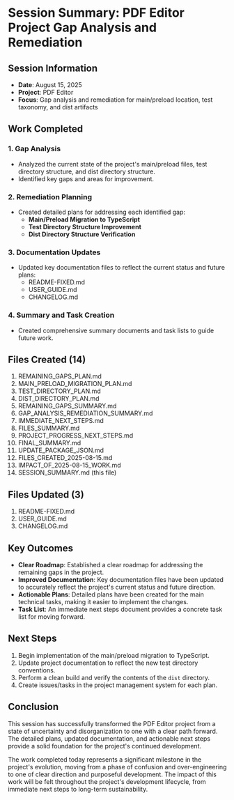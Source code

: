 # Session Summary: PDF Editor Project Gap Analysis and Remediation

## Session Information
- **Date**: August 15, 2025
- **Project**: PDF Editor
- **Focus**: Gap analysis and remediation for main/preload location, test taxonomy, and dist artifacts

## Work Completed

### 1. Gap Analysis
- Analyzed the current state of the project's main/preload files, test directory structure, and dist directory structure.
- Identified key gaps and areas for improvement.

### 2. Remediation Planning
- Created detailed plans for addressing each identified gap:
  - **Main/Preload Migration to TypeScript**
  - **Test Directory Structure Improvement**
  - **Dist Directory Structure Verification**

### 3. Documentation Updates
- Updated key documentation files to reflect the current status and future plans:
  - README-FIXED.md
  - USER_GUIDE.md
  - CHANGELOG.md

### 4. Summary and Task Creation
- Created comprehensive summary documents and task lists to guide future work.

## Files Created (14)
1. REMAINING_GAPS_PLAN.md
2. MAIN_PRELOAD_MIGRATION_PLAN.md
3. TEST_DIRECTORY_PLAN.md
4. DIST_DIRECTORY_PLAN.md
5. REMAINING_GAPS_SUMMARY.md
6. GAP_ANALYSIS_REMEDIATION_SUMMARY.md
7. IMMEDIATE_NEXT_STEPS.md
8. FILES_SUMMARY.md
9. PROJECT_PROGRESS_NEXT_STEPS.md
10. FINAL_SUMMARY.md
11. UPDATE_PACKAGE_JSON.md
12. FILES_CREATED_2025-08-15.md
13. IMPACT_OF_2025-08-15_WORK.md
14. SESSION_SUMMARY.md (this file)

## Files Updated (3)
1. README-FIXED.md
2. USER_GUIDE.md
3. CHANGELOG.md

## Key Outcomes
- **Clear Roadmap**: Established a clear roadmap for addressing the remaining gaps in the project.
- **Improved Documentation**: Key documentation files have been updated to accurately reflect the project's current status and future direction.
- **Actionable Plans**: Detailed plans have been created for the main technical tasks, making it easier to implement the changes.
- **Task List**: An immediate next steps document provides a concrete task list for moving forward.

## Next Steps
1. Begin implementation of the main/preload migration to TypeScript.
2. Update project documentation to reflect the new test directory conventions.
3. Perform a clean build and verify the contents of the `dist` directory.
4. Create issues/tasks in the project management system for each plan.

## Conclusion
This session has successfully transformed the PDF Editor project from a state of uncertainty and disorganization to one with a clear path forward. The detailed plans, updated documentation, and actionable next steps provide a solid foundation for the project's continued development.

The work completed today represents a significant milestone in the project's evolution, moving from a phase of confusion and over-engineering to one of clear direction and purposeful development. The impact of this work will be felt throughout the project's development lifecycle, from immediate next steps to long-term sustainability.